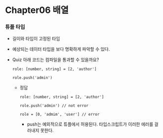 # Chapter06 배열

### 튜플 타입

- 길이와 타입이 고정된 타입
- 예상되는 데이터 타입을 보다 명확하게 파악할 수 있다.
- Quiz
  아래 코드는 컴파일을 통과할 수 있을까요?

  ```tsx
  role: [number, string] = [2, 'author']

  role.push('admin')
  ```

  - 정답

    ```tsx
    role: [number, string] = [2, 'author']

    role.push('admin') // not error

    role = [0, 'admim', 'user'] // error
    ```

    - push는 예외적으로 튜플에서 허용된다. 타입스크립트가 이러한 에러를 걸러내지 못한다.
